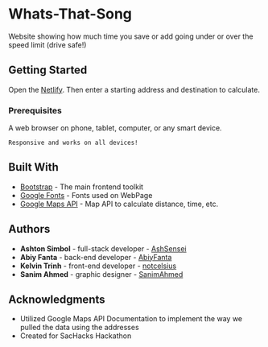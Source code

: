 # Whats-That-Song

Website showing how much time you save or add going under or over the speed limit (drive safe!)

## Getting Started

Open the [Netlify](https://ashsensei.github.io/Whats-That-Song/). Then enter a starting address and destination to calculate.

### Prerequisites

A web browser on phone, tablet, computer, or any smart device.

```
Responsive and works on all devices!
```

## Built With

* [Bootstrap](https://getbootstrap.com/docs/5.3/getting-started/introduction/) - The main frontend toolkit
* [Google Fonts](https://fonts.google.com/) - Fonts used on WebPage
* [Google Maps API](https://developers.google.com/maps/documentation/javascript) - Map API to calculate distance, time, etc.


## Authors

* **Ashton Simbol** - full-stack developer - [AshSensei](https://github.com/AshSensei)
* **Abiy Fanta** - back-end developer - [AbiyFanta](https://github.com/AbiyFanta/)
* **Kelvin Trinh** - front-end developer - [notcelsius](https://github.com/notcelsius)
* **Sanim Ahmed** - graphic designer - [SanimAhmed](https://www.linkedin.com/in/sanim-ahmed/)

## Acknowledgments

* Utilized Google Maps API Documentation to implement the way we pulled the data using the addresses
* Created for SacHacks Hackathon

